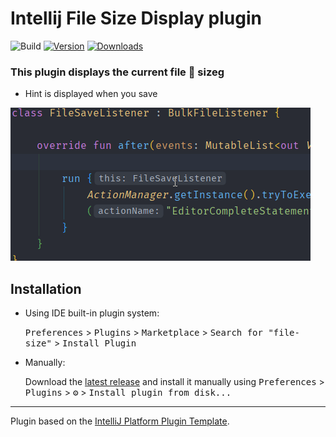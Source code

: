 # Intellij File Size Display plugin

![Build](https://github.com/filipwtf/file-size/workflows/Build/badge.svg)
[![Version](https://img.shields.io/jetbrains/plugin/v/com.github.filipwtf.filesize.svg)](https://plugins.jetbrains.com/plugin/15127-file-size/versions)
[![Downloads](https://img.shields.io/jetbrains/plugin/d/com.github.filipwtf.filesize.svg)](https://plugins.jetbrains.com/plugin/15127-file-size)

<!-- Plugin description -->

### This plugin displays the current file 📜 sizeg
- Hint is displayed when you save

![Example](https://github.com/filipwtf/File-Size/blob/main/example.gif)

<!-- Plugin description end -->

## Installation

- Using IDE built-in plugin system:

  <kbd>Preferences</kbd> > <kbd>Plugins</kbd> > <kbd>Marketplace</kbd> > <kbd>Search for "file-size"</kbd> >
  <kbd>Install Plugin</kbd>

- Manually:

  Download the [latest release](https://github.com/filipwtf/file-size/releases/latest) and install it manually using
  <kbd>Preferences</kbd> > <kbd>Plugins</kbd> > <kbd>⚙️</kbd> > <kbd>Install plugin from disk...</kbd>


---
Plugin based on the [IntelliJ Platform Plugin Template][template].

[template]: https://github.com/JetBrains/intellij-platform-plugin-template
